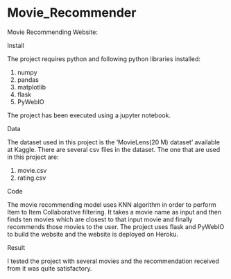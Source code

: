 # Movie_Recommender

Movie Recommending Website:
 
 

Install

The project requires python and following python libraries installed:
1.	numpy
2.	pandas
3.	matplotlib
4.	flask
5.	PyWebIO

The project has been executed using a jupyter notebook.

Data

The dataset used in this project is the ‘MovieLens(20 M) dataset’ available at Kaggle.
There are several csv files in the dataset. The one that are used in this project are:
1.	movie.csv
2.	rating.csv

Code

The movie recommending model uses KNN algorithm in order to perform Item to Item Collaborative filtering. It takes a movie name as input and then finds ten movies which are closest to that input movie and finally recommends those movies to the user.
The project uses flask and PyWebIO to build the website and the website is deployed on Heroku.

Result

I tested the project with several movies and the recommendation received from it was quite satisfactory.
